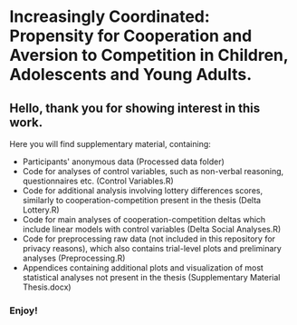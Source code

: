 # Increasingly Coordinated: Propensity for Cooperation and Aversion to Competition in Children, Adolescents and Young Adults. 

## Hello, thank you for showing interest in this work. 
Here you will find supplementary material, containing:

* Participants' anonymous data (Processed data folder)
* Code for analyses of control variables, such as non-verbal reasoning, questionnaires etc. (Control Variables.R)
* Code for additional analysis involving lottery differences scores, similarly to cooperation-competition present in the thesis (Delta Lottery.R)
* Code for main analyses of cooperation-competition deltas which include linear models with control variables (Delta Social Analyses.R)
* Code for preprocessing raw data (not included in this repository for privacy reasons), which also contains trial-level plots and preliminary analyses (Preprocessing.R)
* Appendices containing additional plots and visualization of most statistical analyses not present in the thesis (Supplementary Material Thesis.docx)

### Enjoy!
